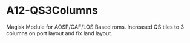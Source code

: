 # A12-QS3Columns
Magisk Module for AOSP/CAF/LOS Based roms. Increased QS tiles to 3 columns on port layout and fix land layout. 
